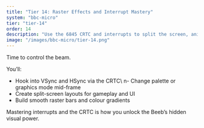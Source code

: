 ```yaml
---
title: "Tier 14: Raster Effects and Interrupt Mastery"
system: "bbc-micro"
tier: "tier-14"
order: 14
description: "Use the 6845 CRTC and interrupts to split the screen, animate colours, and build demo-style effects."
image: "/images/bbc-micro/tier-14.png"
---
```


Time to control the beam.

You’ll:
- Hook into VSync and HSync via the CRTC\ n- Change palette or graphics mode mid-frame
- Create split-screen layouts for gameplay and UI
- Build smooth raster bars and colour gradients

Mastering interrupts and the CRTC is how you unlock the Beeb’s hidden visual power.
